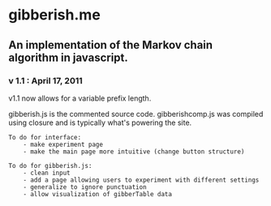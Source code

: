 # gibberish.me

## An implementation of the Markov chain algorithm in javascript.

### v 1.1 : April 17, 2011

v1.1 now allows for a variable prefix length.

gibberish.js is the commented source code.
gibberishcomp.js was compiled using closure and is typically what's powering the site.

    To do for interface:
        - make experiment page
        - make the main page more intuitive (change button structure)
    
    To do for gibberish.js:
        - clean input
        - add a page allowing users to experiment with different settings
        - generalize to ignore punctuation
        - allow visualization of gibberTable data
